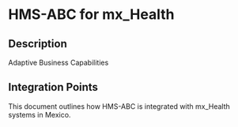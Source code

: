 # HMS-ABC for mx_Health

## Description

Adaptive Business Capabilities

## Integration Points

This document outlines how HMS-ABC is integrated with mx_Health systems in Mexico.
